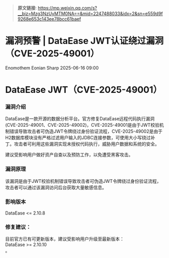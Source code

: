 > **原文链接**: https://mp.weixin.qq.com/s?__biz=Mzg3NzUyMTM0NA==&mid=2247488033&idx=2&sn=e559d9f9268e653c143ee78bcc61baef

#  漏洞预警 | DataEase JWT认证绕过漏洞（CVE-2025-49001）  
Enomothem  Eonian Sharp   2025-06-16 09:00  
  
# DataEase JWT（CVE-2025-49001）  
### 漏洞介绍  
  
DataEase是一款开源的数据分析平台。官方修复DataEase远程代码执行漏洞(CVE-2025-49001、CVE-2025-49002)，CVE-2025-49001是由于JWT校验机制错误导致攻击者可伪造JWT令牌绕过身份验证流程，CVE-2025-49002是由于H2数据库模块没有严格过滤用户输入的JDBC连接参数，可使用大小写绕过补丁。攻击者可利用这些漏洞实现未授权代码执行，威胁用户数据和系统的安全。  
  
  
建议受影响用户做好资产自查以及预防工作，以免遭受黑客攻击。  
### 漏洞原理  
  
该漏洞是由于JWT校验机制错误导致攻击者可伪造JWT令牌绕过身份验证流程，攻击者可以通过该漏洞访问后台获取大量敏感信息。  
### 影响版本  
  
  
DataEase <= 2.10.8  
  
### 修复建议：  
  
目前官方已有可更新版本，建议受影响用户升级至最新版本：  
DataEase >= 2.10.10  
。  
  
  
